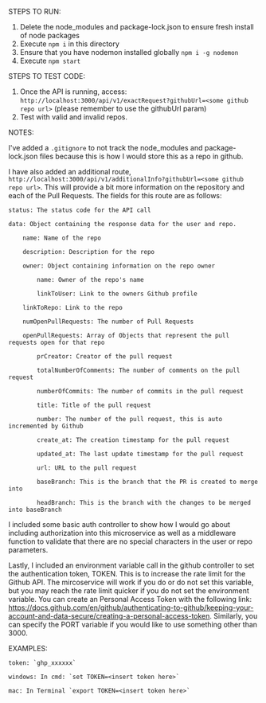 STEPS TO RUN:

1. Delete the node_modules and package-lock.json to ensure fresh install of node packages
2. Execute `npm i` in this directory
3. Ensure that you have nodemon installed globally `npm i -g nodemon`
4. Execute `npm start`


STEPS TO TEST CODE:

1. Once the API is running, access: `http://localhost:3000/api/v1/exactRequest?githubUrl=<some github repo url>` (please remember to use the githubUrl param)
2. Test with valid and invalid repos.


NOTES:


I've added a `.gitignore` to not track the node_modules and package-lock.json files because this 
is how I would store this as a repo in github.


I have also added an additional route, `http://localhost:3000/api/v1/additionalInfo?githubUrl=<some github repo url>`. This will 
provide a bit more information on the repository and each of the Pull Requests. The fields for this route are as follows:


    status: The status code for the API call

    data: Object containing the response data for the user and repo.

        name: Name of the repo

        description: Description for the repo

        owner: Object containing information on the repo owner

            name: Owner of the repo's name

            linkToUser: Link to the owners Github profile

        linkToRepo: Link to the repo

        numOpenPullRequests: The number of Pull Requests

        openPullRequests: Array of Objects that represent the pull requests open for that repo

            prCreator: Creator of the pull request

            totalNumberOfComments: The number of comments on the pull request

            numberOfCommits: The number of commits in the pull request

            title: Title of the pull request

            number: The number of the pull request, this is auto incremented by Github

            create_at: The creation timestamp for the pull request

            updated_at: The last update timestamp for the pull request

            url: URL to the pull request

            baseBranch: This is the branch that the PR is created to merge into

            headBranch: This is the branch with the changes to be merged into baseBranch
        

I included some basic auth controller to show how I would go about including authorization into this microservice
as well as a middleware function to validate that there are no special characters in the user or repo parameters.


Lastly, I included an environment variable call in the github controller to set the authentication token, TOKEN. This is to increase the rate limit 
for the Github API. The mircoservice will work if you do or do not set this variable, but you may reach the rate limit quicker if you do not set the environment 
variable. You can create an Personal Access Token with the following link: https://docs.github.com/en/github/authenticating-to-github/keeping-your-account-and-data-secure/creating-a-personal-access-token. 
Similarly, you can specify the PORT variable if you would like to use something other than 3000.


EXAMPLES:

    token: `ghp_xxxxxx`
    
    windows: In cmd: `set TOKEN=<insert token here>`
    
    mac: In Terminal `export TOKEN=<insert token here>`
    
